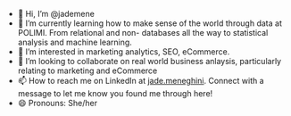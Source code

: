 - 👋 Hi, I’m @jademene
- 🌱 I’m currently learning how to make sense of the world through data at POLIMI. From relational and non- databases all the way to statistical analysis and machine learning.
- 👀 I’m interested in marketing analytics, SEO, eCommerce.
- 💞️ I’m looking to collaborate on real world business anlaysis, particularly relating to marketing and eCommerce
- 📫 How to reach me on LinkedIn at [jade.meneghini](https://www.linkedin.com/in/jade-meneghini/). Connect with a message to let me know you found me through here!
- 😄 Pronouns: She/her


<!---
jademene/jademene is a ✨ special ✨ repository because its `README.md` (this file) appears on your GitHub profile.
You can click the Preview link to take a look at your changes.
- ⚡ Fun fact:  
--->
